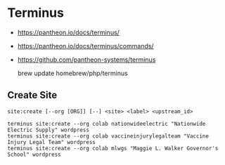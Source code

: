 # Terminus
- https://pantheon.io/docs/terminus/
- https://pantheon.io/docs/terminus/commands/
- https://github.com/pantheon-systems/terminus

	brew update homebrew/php/terminus

## Create Site

	site:create [--org [ORG]] [--] <site> <label> <upstream_id>

<!--break-->

	terminus site:create --org colab nationwideelectric "Nationwide Electric Supply" wordpress
	terminus site:create --org colab vaccineinjurylegalteam "Vaccine Injury Legal Team" wordpress
	terminus site:create --org colab mlwgs "Maggie L. Walker Governor's School" wordpress
